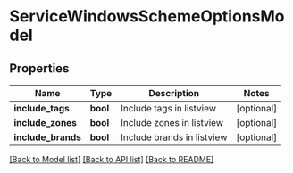 # ServiceWindowsSchemeOptionsModel

## Properties
Name | Type | Description | Notes
------------ | ------------- | ------------- | -------------
**include_tags** | **bool** | Include tags in listview | [optional] 
**include_zones** | **bool** | Include zones in listview | [optional] 
**include_brands** | **bool** | Include brands in listview | [optional] 

[[Back to Model list]](../README.md#documentation-for-models) [[Back to API list]](../README.md#documentation-for-api-endpoints) [[Back to README]](../README.md)


